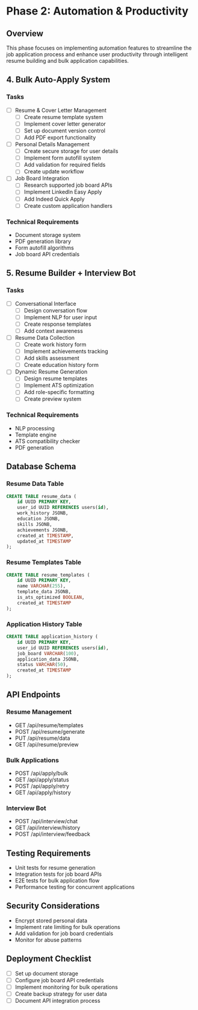 # Phase 2: Automation & Productivity

## Overview
This phase focuses on implementing automation features to streamline the job application process and enhance user productivity through intelligent resume building and bulk application capabilities.

## 4. Bulk Auto-Apply System

### Tasks
- [ ] Resume & Cover Letter Management
  - [ ] Create resume template system
  - [ ] Implement cover letter generator
  - [ ] Set up document version control
  - [ ] Add PDF export functionality

- [ ] Personal Details Management
  - [ ] Create secure storage for user details
  - [ ] Implement form autofill system
  - [ ] Add validation for required fields
  - [ ] Create update workflow

- [ ] Job Board Integration
  - [ ] Research supported job board APIs
  - [ ] Implement LinkedIn Easy Apply
  - [ ] Add Indeed Quick Apply
  - [ ] Create custom application handlers

### Technical Requirements
- Document storage system
- PDF generation library
- Form autofill algorithms
- Job board API credentials

## 5. Resume Builder + Interview Bot

### Tasks
- [ ] Conversational Interface
  - [ ] Design conversation flow
  - [ ] Implement NLP for user input
  - [ ] Create response templates
  - [ ] Add context awareness

- [ ] Resume Data Collection
  - [ ] Create work history form
  - [ ] Implement achievements tracking
  - [ ] Add skills assessment
  - [ ] Create education history form

- [ ] Dynamic Resume Generation
  - [ ] Design resume templates
  - [ ] Implement ATS optimization
  - [ ] Add role-specific formatting
  - [ ] Create preview system

### Technical Requirements
- NLP processing
- Template engine
- ATS compatibility checker
- PDF generation

## Database Schema

### Resume Data Table
```sql
CREATE TABLE resume_data (
    id UUID PRIMARY KEY,
    user_id UUID REFERENCES users(id),
    work_history JSONB,
    education JSONB,
    skills JSONB,
    achievements JSONB,
    created_at TIMESTAMP,
    updated_at TIMESTAMP
);
```

### Resume Templates Table
```sql
CREATE TABLE resume_templates (
    id UUID PRIMARY KEY,
    name VARCHAR(255),
    template_data JSONB,
    is_ats_optimized BOOLEAN,
    created_at TIMESTAMP
);
```

### Application History Table
```sql
CREATE TABLE application_history (
    id UUID PRIMARY KEY,
    user_id UUID REFERENCES users(id),
    job_board VARCHAR(100),
    application_data JSONB,
    status VARCHAR(50),
    created_at TIMESTAMP
);
```

## API Endpoints

### Resume Management
- GET /api/resume/templates
- POST /api/resume/generate
- PUT /api/resume/data
- GET /api/resume/preview

### Bulk Applications
- POST /api/apply/bulk
- GET /api/apply/status
- POST /api/apply/retry
- GET /api/apply/history

### Interview Bot
- POST /api/interview/chat
- GET /api/interview/history
- POST /api/interview/feedback

## Testing Requirements
- Unit tests for resume generation
- Integration tests for job board APIs
- E2E tests for bulk application flow
- Performance testing for concurrent applications

## Security Considerations
- Encrypt stored personal data
- Implement rate limiting for bulk operations
- Add validation for job board credentials
- Monitor for abuse patterns

## Deployment Checklist
- [ ] Set up document storage
- [ ] Configure job board API credentials
- [ ] Implement monitoring for bulk operations
- [ ] Create backup strategy for user data
- [ ] Document API integration process 